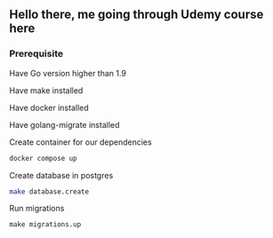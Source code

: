 

## Hello there, me going through Udemy course here

### Prerequisite 

Have Go version higher than 1.9

Have make installed

Have docker installed

Have golang-migrate installed


Create container for our dependencies
```bash
docker compose up
```

Create database in postgres
```bash
make database.create
```

Run migrations
```
make migrations.up
```




